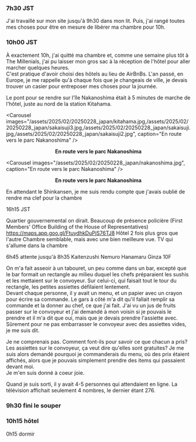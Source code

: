 ### 7h30 JST
J'ai travaillé sur mon site jusqu'à 9h30 dans mon lit. Puis, j'ai rangé toutes mes choses pour être en mesure de libérer ma chambre pour 10h. 

### 10h00 JST
À exactement 10h, j'ai quitté ma chambre et, comme une semaine plus tôt à The Millenials, j'ai pu laisser mon gros sac à la réception de l'hôtel pour aller marcher quelques heures.  
C'est pratique d'avoir choisi des hôtels au lieu de AirBnBs. L'an passé, en Europe, je me rappelle qu'à chaque fois que je changeais de ville, je devais trouver un casier pour entreposer mes choses pour la journée.

Le pont pour se rendre sur l'île Nakanoshima était à 5 minutes de marche de l'hôtel, juste au nord de la station Kitahama.

<Carousel
    images="/assets/2025/02/20250228_japan/kitahama.jpg,/assets/2025/02/20250228_japan/sakaisuji3.jpg,/assets/2025/02/20250228_japan/sakaisuji.jpg,/assets/2025/02/20250228_japan/sakaisuji2.jpg",
    caption="En route vers le parc Nakanoshima"
/>
<p align="center"><b>En route vers le parc Nakanoshima</b></p>



<Carousel
    images="/assets/2025/02/20250228_japan/nakanoshima.jpg",
    caption="En route vers le parc Nakanoshima"
/>
<p align="center"><b>En route vers le parc Nakanoshima</b></p>


En attendant le Shinkansen, je me suis rendu compte que j'avais oublié de rendre ma clef pour la chambre

16h15 JST

Quartier gouvernemental on dirait. Beaucoup de présence policière (First Members’ Office Building of the House of Representatives) https://maps.app.goo.gl/FtuydhkDuPjS76TJ8
Hôtel 2 fois plus gros que l'autre
Chambre semblable, mais avec une bien meilleure vue. TV qui s'allume dans la chambre

6h45 attente jusqu'à 8h35
Kaitenzushi Nemuro Hanamaru Ginza 10F

On m'a fait asseoir à un tabouret, un peu comme dans un bar, excepté que le bar formait un rectangle au milieu duquel les chefs préparaient les sushis et les mettaient sur le convoyeur. Sur celui-ci, qui faisait tout le tour du rectangle, les petites assiettes défilaient lentement.  
Devant chaque personne, il y avait un menu, et un papier avec un crayon pour écrire sa commande. Le gars à côté m'a dit qu'il fallait remplir sa commande et la donner au chef, ce que j'ai fait. J'ai vu un jus de fruits passer sur le convoyeur et j'ai demandé à mon voisin si je pouvais le prendre et il m'a dit que oui, mais que je devais prendre l'assiette avec. Sûrement pour ne pas embarrasser le convoyeur avec des assiettes vides, je me suis dit.

Je ne comprenais pas. Comment font-ils pour savoir ce que chacun a pris? Les assiettes sur le convoyeur, ça veut dire qu'elles sont gratuites? Je me suis alors demandé pourquoi je commanderais du menu, où des prix étaient affichés, alors que je pouvais simplement prendre des items qui passaient devant moi.  
Je m'en suis donné à coeur joie.

Quand je suis sorti, il y avait 4-5 personnes qui attendaient en ligne. La télévision affichait seulement 4 nombres, le dernier étant 276.

### 9h30 fini le souper

### 10h15 hôtel



0h15 dormir
